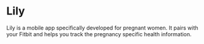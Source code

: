 # Lily
Lily is a mobile app specifically developed for pregnant women. It pairs with your Fitbit and helps you track the pregnancy specific health information.
